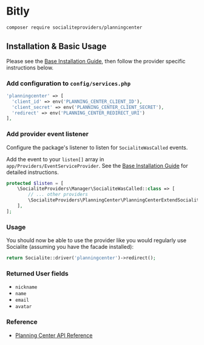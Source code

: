 # Bitly

```bash
composer require socialiteproviders/planningcenter
```

## Installation & Basic Usage

Please see the [Base Installation Guide](https://socialiteproviders.com/usage/), then follow the provider specific instructions below.

### Add configuration to `config/services.php`

```php
'planningcenter' => [
  'client_id' => env('PLANNING_CENTER_CLIENT_ID'),
  'client_secret' => env('PLANNING_CENTER_CLIENT_SECRET'),
  'redirect' => env('PLANNING_CENTER_REDIRECT_URI')
],
```

### Add provider event listener

Configure the package's listener to listen for `SocialiteWasCalled` events.

Add the event to your `listen[]` array in `app/Providers/EventServiceProvider`. See the [Base Installation Guide](https://socialiteproviders.com/usage/) for detailed instructions.

```php
protected $listen = [
    \SocialiteProviders\Manager\SocialiteWasCalled::class => [
        // ... other providers
        \SocialiteProviders\PlanningCenter\PlanningCenterExtendSocialite::class.'@handle',
    ],
];
```

### Usage

You should now be able to use the provider like you would regularly use Socialite (assuming you have the facade installed):

```php
return Socialite::driver('planningcenter')->redirect();
```

### Returned User fields

-   `nickname`
-   `name`
-   `email`
-   `avatar`

### Reference

-   [Planning Center API Reference](https://developer.planning.center/docs/#/apps/api)
